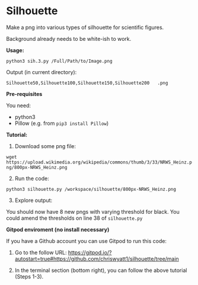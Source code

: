# Silhouette
Make a png into various types of silhouette for scientific figures.

Background already needs to be white-ish to work.

**Usage:**

`python3 sih.3.py /Full/Path/to/Image.png`

Output (in current directory):

`Silhouette50,Silhouette100,Silhouette150,Silhouette200   .png`


**Pre-requisites**

You need:

- python3
- Pillow (e.g. from `pip3 install Pillow`)

**Tutorial:**

1. Download some png file:

`wget https://upload.wikimedia.org/wikipedia/commons/thumb/3/33/NRWS_Heinz.png/800px-NRWS_Heinz.png`

2. Run the code:

`python3 silhouette.py /workspace/silhouette/800px-NRWS_Heinz.png`

3. Explore output:

You should now have 8 new pngs with varying threshold for black. 
You could amend the thresholds on line 38 of `silhouette.py`

**Gitpod enviroment (no install necessary)**

If you have a Github account you can use Gitpod to run this code:

1. Go to the follow URL:
https://gitpod.io/?autostart=true#https://github.com/chriswyatt1/silhouette/tree/main

2. In the terminal section (bottom right), you can follow the above tutorial (Steps 1-3).
